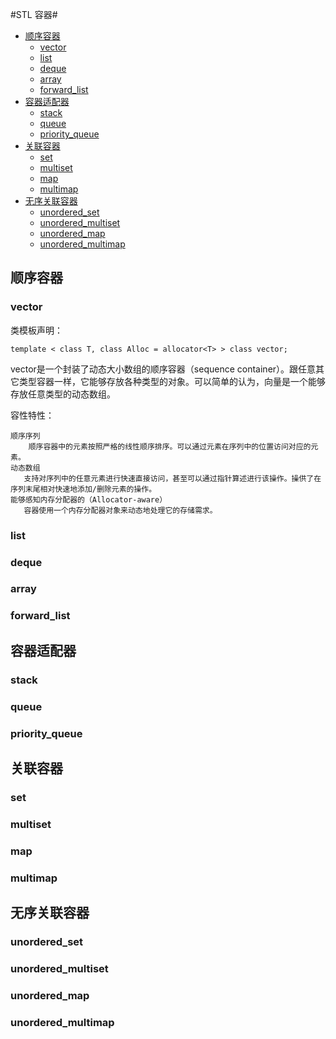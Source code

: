 #STL 容器#
* [顺序容器](sequence_containers)
  * [vector](vector)
  * [list](list)
  * [deque](deque)
  * [array](array)
  * [forward_list](forward_list)
* [容器适配器](container_adaptors)
  * [stack](stack)
  * [queue](queue)
  * [priority_queue](priority_queue)
* [关联容器](associative_containers)
  * [set](set)
  * [multiset](multiset)
  * [map](map)
  * [multimap](multimap)
* [无序关联容器](unordered_associative_containers)
  * [unordered_set](unordered_set)
  * [unordered_multiset](unordered_multiset)
  * [unordered_map](unordered_map)
  * [unordered_multimap](unordered_multimap)

## 顺序容器

### vector
类模板声明：

    template < class T, class Alloc = allocator<T> > class vector;
vector是一个封装了动态大小数组的顺序容器（sequence container）。跟任意其它类型容器一样，它能够存放各种类型的对象。可以简单的认为，向量是一个能够存放任意类型的动态数组。

容性特性：

	顺序序列
		顺序容器中的元素按照严格的线性顺序排序。可以通过元素在序列中的位置访问对应的元素。	
	动态数组	
	   支持对序列中的任意元素进行快速直接访问，甚至可以通过指针算述进行该操作。操供了在序列末尾相对快速地添加/删除元素的操作。	
	能够感知内存分配器的（Allocator-aware）	
	   容器使用一个内存分配器对象来动态地处理它的存储需求。

### list

### deque

### array

### forward_list

## 容器适配器

### stack

### queue

### priority_queue

## 关联容器

### set

### multiset

### map

### multimap

## 无序关联容器

### unordered_set

### unordered_multiset

### unordered_map

### unordered_multimap